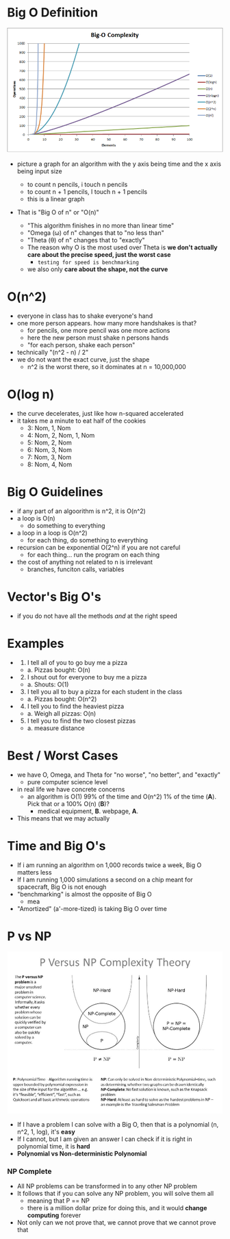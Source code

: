 # Big O Definition
![Big O Graph](imgs/bigo.png)
- picture a graph for an algorithm with the y axis being time and the x axis being input size
	- to count n pencils, i touch n pencils
	- to count n + 1 pencils, I touch n + 1 pencils
	- this is a linear graph

- That is "Big O of n" or "O(n)"
	- "This algorithm finishes in no more than linear time"
	- "Omega (ω) of n" changes that to "no less than"
	- "Theta (θ) of n" changes that to "exactly"
	- The reason why O is the most used over Theta is **we don't actually care about the precise speed, just the worst case**
		- `testing for speed is benchmarking`
	- we also only **care about the shape, not the curve**

# O(n^2)
- everyone in class has to shake everyone's hand
- one more person appears. how many more handshakes is that?
	- for pencils, one more pencil was one more actions
	- here the new person must shake n persons hands
	- "for each person, shake each person"
- technically "(n^2 - n) / 2" 
- we do not want the exact curve, just the shape
	- n^2 is the worst there, so it dominates at n = 10,000,000

# O(log n)
- the curve decelerates, just like how n-squared accelerated
- it takes me a minute to eat half of the cookies
	- 3: Nom, 1, Nom
	- 4: Nom, 2, Nom, 1, Nom
	- 5: Nom, 2, Nom
	- 6: Nom, 3, Nom
	- 7: Nom, 3, Nom
	- 8: Nom, 4, Nom

# Big O Guidelines
- if any part of an algoorithm is n^2, it is O(n^2)
- a loop is O(n)
	- do something to everything
- a loop in a loop is O(n^2)
	- for each thing, do something to everything
- recursion can be exponential O(2^n) if you are not careful
	- for each thing... run the program on each thing
- the cost of anything not related to n is irrelevant
	- branches, funciton calls, variables

# Vector's Big O's
- if you do not have all the methods *and* at the right speed

# Examples
- 1. I tell all of you to go buy me a pizza
	- a. Pizzas bought: O(n)
- 2. I shout out for everyone to buy me a pizza
	- a. Shouts: O(1)
- 3. I tell you all to buy a pizza for each student in the class
	- a. Pizzas bought: O(n^2)
- 4. I tell you to find the heaviest pizza
	- a. Weigh all pizzas: O(n)
- 5. I tell you to find the two closest pizzas
	- a. measure distance

# Best / Worst Cases
- we have O, Omega, and Theta for "no worse", "no better", and "exactly"
	- pure computer science level
- in real life we have concrete concerns 
	- an algorithm is O(1) 99% of the time and O(n^2) 1% of the time (**A**). Pick that or a 100% O(n) (**B**)?
		 - medical equipment, **B**. webpage, **A**.
- This means that we may actually 

# Time and Big O's
- If i am running an algorithm on 1,000 records twice a week, Big O matters less
- If I am running 1,000 simulations a second on a chip meant for spacecraft, Big O is not enough
- "benchmarking" is almost the opposite of Big O
	- mea
- "Amortized" (a'-more-tized) is taking Big O over time

# P vs NP
![PvsNP](imgs/pvsnp.jpg)
- If I have a problem I can solve with a Big O, then that is a polynomial (n, n^2, 1, log), it's **easy**
- If I cannot, but I am given an answer I can check if it is right in polynomial time, it is **hard**
- **Polynomial vs Non-deterministic Polynomial**
### NP Complete
- All NP problems can be transformed in to any other NP problem
- It follows that if you can solve any NP problem, you will solve them all
	- meaning that P == NP
	- there is a million dollar prize for doing this, and it would **change computing** forever
- Not only can we not prove that, we cannot prove that we cannot prove that
